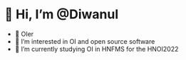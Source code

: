 # 👋 Hi, I’m @Diwanul
- 🎈 OIer
- 👀 I’m interested in OI and open source software
- 🌱 I’m currently studying OI in HNFMS for the HNOI2022
<!---
Diwanul/Diwanul is a ✨ special ✨ repository because its `README.md` (this file) appears on your GitHub profile.
You can click the Preview link to take a look at your changes.
--->
